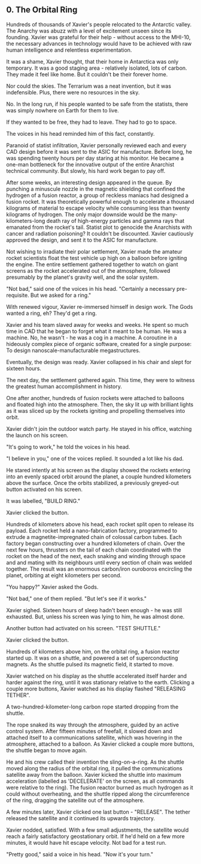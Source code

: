 ## 0. The Orbital Ring

Hundreds of thousands of Xavier's people relocated to the Antarctic valley. The Anarchy was abuzz with a level of excitement unseen since its founding. Xavier was grateful for their help - without access to the MHI-10, the necessary advances in technology would have to be achieved with raw human intelligence and relentless experimentation.

It was a shame, Xavier thought, that their home in Antarctica was only temporary. It was a good staging area - relatively isolated, lots of carbon. They made it feel like home. But it couldn't be their forever home. 

Nor could the skies. The Terrarium was a neat invention, but it was indefensible. Plus, there were no resources in the sky.

No. In the long run, if his people wanted to be safe from the statists, there was simply nowhere on Earth for them to live.

If they wanted to be free, they had to leave. They had to go to space.

The voices in his head reminded him of this fact, constantly.

Paranoid of statist infiltration, Xavier personally reviewed each and every CAD design before it was sent to the ASIC for manufacture. Before long, he was spending twenty hours per day staring at his monitor. He became a one-man bottleneck for the innovative output of the entire Anarchist technical community. But slowly, his hard work began to pay off.

After some weeks, an interesting design appeared in the queue. By punching a minuscule nozzle in the magnetic shielding that confined the hydrogen of a fusion reactor, a group of reckless maniacs had designed a fusion rocket. It was theoretically powerful enough to accelerate a thousand kilograms of material to escape velocity while consuming less than twenty kilograms of hydrogen. The only major downside would be the many-kilometers-long death ray of high-energy particles and gamma rays that emanated from the rocket's tail. Statist plot to genocide the Anarchists with cancer and radiation poisoning? It couldn't be discounted. Xavier cautiously approved the design, and sent it to the ASIC for manufacture.

Not wishing to irradiate their polar settlement, Xavier made the amateur rocket scientists float the test vehicle up high on a balloon before igniting the engine. The entire settlement gathered together to watch on giant screens as the rocket accelerated out of the atmosphere, followed presumably by the planet's gravity well, and the solar system.

"Not bad," said one of the voices in his head. "Certainly a necessary pre-requisite. But we asked for a ring."

With renewed vigour, Xavier re-immersed himself in design work. The Gods wanted a ring, eh? They'd get a ring.

Xavier and his team slaved away for weeks and weeks. He spent so much time in CAD that he began to forget what it meant to be human. He was a machine. No, he wasn't - he was a cog in a machine. A coroutine in a hideously complex piece of organic software, created for a single purpose: To design nanoscale-manufacturable megastructures.

Eventually, the design was ready. Xavier collapsed in his chair and slept for sixteen hours.

The next day, the settlement gathered again. This time, they were to witness the greatest human accomplishment in history.

One after another, hundreds of fusion rockets were attached to balloons and floated high into the atmosphere. Then, the sky lit up with brilliant lights as it was sliced up by the rockets igniting and propelling themselves into orbit.

Xavier didn't join the outdoor watch party. He stayed in his office, watching the launch on his screen.

"It's going to work," he told the voices in his head.

"I believe in you," one of the voices replied. It sounded a lot like his dad.

He stared intently at his screen as the display showed the rockets entering into an evenly spaced orbit around the planet, a couple hundred kilometers above the surface. Once the orbits stabilized, a previously greyed-out button activated on his screen.

It was labelled, "BUILD RING."

Xavier clicked the button.

Hundreds of kilometers above his head, each rocket split open to release its payload. Each rocket held a nano-fabrication factory, programmed to extrude a magnetite-impregnated chain of colossal carbon tubes. Each factory began constructing over a hundred kilometers of chain. Over the next few hours, thrusters on the tail of each chain coordinated with the rocket on the head of the next, each snaking and winding through space and and mating with its neighbours until every section of chain was welded together. The result was an enormous carbon/iron ouroboros encircling the planet, orbiting at eight kilometers per second.

"You happy?" Xavier asked the Gods.

"Not bad," one of them replied. "But let's see if it works."

Xavier sighed. Sixteen hours of sleep hadn't been enough - he was still exhausted. But, unless his screen was lying to him, he was almost done.

Another button had activated on his screen. "TEST SHUTTLE."

Xavier clicked the button.

Hundreds of kilometers above him, on the orbital ring, a fusion reactor started up. It was on a shuttle, and powered a set of superconducting magnets. As the shuttle pulsed its magnetic field, it started to move.

Xavier watched on his display as the shuttle accelerated itself harder and harder against the ring, until it was stationary relative to the earth. Clicking a couple more buttons, Xavier watched as his display flashed "RELEASING TETHER".

A two-hundred-kilometer-long carbon rope started dropping from the shuttle.

The rope snaked its way through the atmosphere, guided by an active control system. After fifteen minutes of freefall, it slowed down and attached itself to a communications satellite, which was hovering in the atmosphere, attached to a balloon. As Xavier clicked a couple more buttons, the shuttle began to move again.

He and his crew called their invention the sling-on-a-ring. As the shuttle moved along the radius of the orbital ring, it pulled the communications satellite away from the balloon. Xavier kicked the shuttle into maximum acceleration (labelled as 'DECELERATE' on the screen, as all commands were relative to the ring). The fusion reactor burned as much hydrogen as it could without overheating, and the shuttle ripped along the circumference of the ring, dragging the satellite out of the atmosphere.

A few minutes later, Xavier clicked one last button - "RELEASE". The tether released the satellite and it continued its upwards trajectory.

Xavier nodded, satisfied. With a few small adjustments, the satellite would reach a fairly satisfactory geostationary orbit. If he'd held on a few more minutes, it would have hit escape velocity. Not bad for a test run.

"Pretty good," said a voice in his head. "Now it's your turn."
